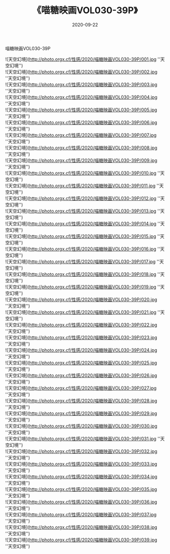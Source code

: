 ﻿---
layout: post
title:  《喵糖映画VOL030-39P》
date:   2020-09-22
img: http://photo.orgx.cf/性感/2020/喵糖映画VOL030-39P/000.jpg
categories: [美女, 性感, 泳衣]
---

喵糖映画VOL030-39P



![天空幻境](http://photo.orgx.cf/性感/2020/喵糖映画VOL030-39P/001.jpg ''天空幻境'') <br>
![天空幻境](http://photo.orgx.cf/性感/2020/喵糖映画VOL030-39P/002.jpg ''天空幻境'') <br>
![天空幻境](http://photo.orgx.cf/性感/2020/喵糖映画VOL030-39P/003.jpg ''天空幻境'') <br>
![天空幻境](http://photo.orgx.cf/性感/2020/喵糖映画VOL030-39P/004.jpg ''天空幻境'') <br>
![天空幻境](http://photo.orgx.cf/性感/2020/喵糖映画VOL030-39P/005.jpg ''天空幻境'') <br>
![天空幻境](http://photo.orgx.cf/性感/2020/喵糖映画VOL030-39P/006.jpg ''天空幻境'') <br>
![天空幻境](http://photo.orgx.cf/性感/2020/喵糖映画VOL030-39P/007.jpg ''天空幻境'') <br>
![天空幻境](http://photo.orgx.cf/性感/2020/喵糖映画VOL030-39P/008.jpg ''天空幻境'') <br>
![天空幻境](http://photo.orgx.cf/性感/2020/喵糖映画VOL030-39P/009.jpg ''天空幻境'') <br>
![天空幻境](http://photo.orgx.cf/性感/2020/喵糖映画VOL030-39P/010.jpg ''天空幻境'') <br>
![天空幻境](http://photo.orgx.cf/性感/2020/喵糖映画VOL030-39P/011.jpg ''天空幻境'') <br>
![天空幻境](http://photo.orgx.cf/性感/2020/喵糖映画VOL030-39P/012.jpg ''天空幻境'') <br>
![天空幻境](http://photo.orgx.cf/性感/2020/喵糖映画VOL030-39P/013.jpg ''天空幻境'') <br>
![天空幻境](http://photo.orgx.cf/性感/2020/喵糖映画VOL030-39P/014.jpg ''天空幻境'') <br>
![天空幻境](http://photo.orgx.cf/性感/2020/喵糖映画VOL030-39P/015.jpg ''天空幻境'') <br>
![天空幻境](http://photo.orgx.cf/性感/2020/喵糖映画VOL030-39P/016.jpg ''天空幻境'') <br>
![天空幻境](http://photo.orgx.cf/性感/2020/喵糖映画VOL030-39P/017.jpg ''天空幻境'') <br>
![天空幻境](http://photo.orgx.cf/性感/2020/喵糖映画VOL030-39P/018.jpg ''天空幻境'') <br>
![天空幻境](http://photo.orgx.cf/性感/2020/喵糖映画VOL030-39P/019.jpg ''天空幻境'') <br>
![天空幻境](http://photo.orgx.cf/性感/2020/喵糖映画VOL030-39P/020.jpg ''天空幻境'') <br>
![天空幻境](http://photo.orgx.cf/性感/2020/喵糖映画VOL030-39P/021.jpg ''天空幻境'') <br>
![天空幻境](http://photo.orgx.cf/性感/2020/喵糖映画VOL030-39P/022.jpg ''天空幻境'') <br>
![天空幻境](http://photo.orgx.cf/性感/2020/喵糖映画VOL030-39P/023.jpg ''天空幻境'') <br>
![天空幻境](http://photo.orgx.cf/性感/2020/喵糖映画VOL030-39P/024.jpg ''天空幻境'') <br>
![天空幻境](http://photo.orgx.cf/性感/2020/喵糖映画VOL030-39P/025.jpg ''天空幻境'') <br>
![天空幻境](http://photo.orgx.cf/性感/2020/喵糖映画VOL030-39P/026.jpg ''天空幻境'') <br>
![天空幻境](http://photo.orgx.cf/性感/2020/喵糖映画VOL030-39P/027.jpg ''天空幻境'') <br>
![天空幻境](http://photo.orgx.cf/性感/2020/喵糖映画VOL030-39P/028.jpg ''天空幻境'') <br>
![天空幻境](http://photo.orgx.cf/性感/2020/喵糖映画VOL030-39P/029.jpg ''天空幻境'') <br>
![天空幻境](http://photo.orgx.cf/性感/2020/喵糖映画VOL030-39P/030.jpg ''天空幻境'') <br>
![天空幻境](http://photo.orgx.cf/性感/2020/喵糖映画VOL030-39P/031.jpg ''天空幻境'') <br>
![天空幻境](http://photo.orgx.cf/性感/2020/喵糖映画VOL030-39P/032.jpg ''天空幻境'') <br>
![天空幻境](http://photo.orgx.cf/性感/2020/喵糖映画VOL030-39P/033.jpg ''天空幻境'') <br>
![天空幻境](http://photo.orgx.cf/性感/2020/喵糖映画VOL030-39P/034.jpg ''天空幻境'') <br>
![天空幻境](http://photo.orgx.cf/性感/2020/喵糖映画VOL030-39P/035.jpg ''天空幻境'') <br>
![天空幻境](http://photo.orgx.cf/性感/2020/喵糖映画VOL030-39P/036.jpg ''天空幻境'') <br>
![天空幻境](http://photo.orgx.cf/性感/2020/喵糖映画VOL030-39P/037.jpg ''天空幻境'') <br>
![天空幻境](http://photo.orgx.cf/性感/2020/喵糖映画VOL030-39P/038.jpg ''天空幻境'') <br>
![天空幻境](http://photo.orgx.cf/性感/2020/喵糖映画VOL030-39P/039.jpg ''天空幻境'') <br>